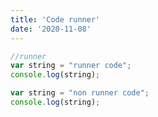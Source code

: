```yaml
---
title: 'Code runner'
date: '2020-11-08'
---
```




```javascript
//runner
var string = "runner code";
console.log(string);
```





```javascript
var string = "non runner code";
console.log(string);
```

